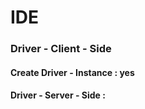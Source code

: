 

# IDE
 
### Driver - Client - Side

#### Create Driver - Instance : yes

#### Driver - Server - Side : 

